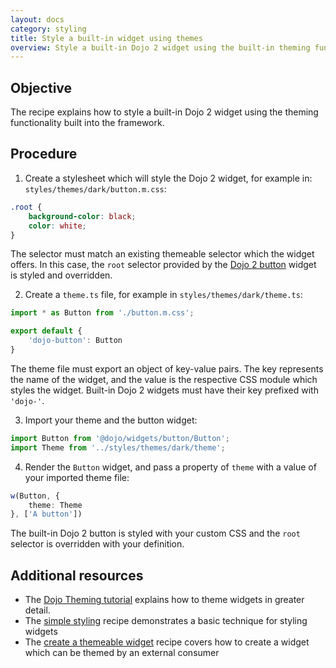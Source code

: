 ```yaml
---
layout: docs
category: styling
title: Style a built-in widget using themes
overview: Style a built-in Dojo 2 widget using the built-in theming functionality
---
```


## Objective

The recipe explains how to style a built-in Dojo 2 widget using the theming functionality built into the framework.

## Procedure

1. Create a stylesheet which will style the Dojo 2 widget, for example in: `styles/themes/dark/button.m.css`:

```css
.root {
    background-color: black;
    color: white;
}
```

The selector must match an existing themeable selector which the widget offers. In this case, the `root` selector provided by the [Dojo 2 button](https://github.com/dojo/widgets/tree/master/src/button#theming) widget is styled and overridden.

2. Create a `theme.ts` file, for example in `styles/themes/dark/theme.ts`:

```ts
import * as Button from './button.m.css';

export default {
    'dojo-button': Button
}
```

The theme file must export an object of key-value pairs. The key represents the name of the widget, and the value is the respective CSS module which styles the widget. Built-in Dojo 2 widgets must have their key prefixed with `'dojo-'`.

3. Import your theme and the button widget:

```ts
import Button from '@dojo/widgets/button/Button';
import Theme from '../styles/themes/dark/theme';
```

4. Render the `Button` widget, and pass a property of `theme` with a value of your imported theme file:

```ts
w(Button, {
    theme: Theme
}, ['A button'])
```

The built-in Dojo 2 button is styled with your custom CSS and the `root` selector is overridden with your definition.

## Additional resources

* The [Dojo Theming tutorial](https://dojo.io/tutorials/007_theming/) explains how to theme widgets in greater detail.
* The [simple styling](https://github.com/dojo/dojo.io/tree/master/site/source/cookbook/styling/simple-styling.md) recipe demonstrates a basic technique for styling widgets
* The [create a themeable widget](https://github.com/dojo/dojo.io/tree/master/site/source/cookbook/styling/create-a-themeable-widget.md) recipe covers how to create a widget which can be themed by an external consumer
